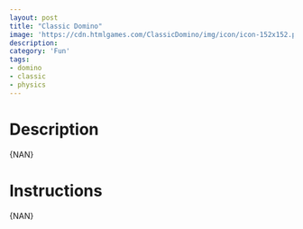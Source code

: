 ```yaml
---
layout: post
title: "Classic Domino"
image: 'https://cdn.htmlgames.com/ClassicDomino/img/icon/icon-152x152.png'
description:  
category: 'Fun'
tags:
- domino
- classic
- physics
---
```


<div>
<script src="https://cdn.htmlgames.com/embed.js?game=ClassicDomino&amp;width=800&amp;height=480&amp;bgcolor=white"></script>
</div>

# Description

{NAN}

# Instructions

{NAN}
